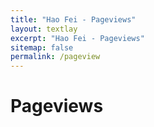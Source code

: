 ```yaml
---
title: "Hao Fei - Pageviews"
layout: textlay
excerpt: "Hao Fei - Pageviews"
sitemap: false
permalink: /pageview
---
```


# Pageviews

<div style="margin-top: 100px"></div>


<script type='text/javascript' id='clustrmaps' src='//cdn.clustrmaps.com/map_v2.js?cl=b6e0dd&w=a&t=n&d=HHR0os3rRmH5M4XiHNDaDvtIJdBCADmPgZtg5l8aZEk&co=ffffff&cmo=bca8f9&cmn=fca747'></script>


<div style="margin-top: 155px"></div>
